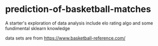 # prediction-of-basketball-matches
A starter's exploration of data analysis
include elo  rating algo and some fundimental sklearn knowledge

data sets are from https://www.basketball-reference.com/
